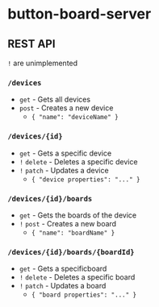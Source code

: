 # button-board-server

## REST API

`!` are unimplemented

### `/devices`

- `get` - Gets all devices
- `post` - Creates a new device
  - `{ "name": "deviceName" }`

### `/devices/{id}`

- `get` - Gets a specific device
- `!` `delete` - Deletes a specific device
- `!` `patch` - Updates a device
  - `{ "device properties": "..." }`

### `/devices/{id}/boards`

- `get` - Gets the boards of the device
- `!` `post` - Creates a new board
  - `{ "name": "boardName" }`

### `/devices/{id}/boards/{boardId}`

- `get` - Gets a specificboard
- `!` `delete` - Deletes a specific board
- `!` `patch` - Updates a board
  - `{ "board properties": "..." }`
